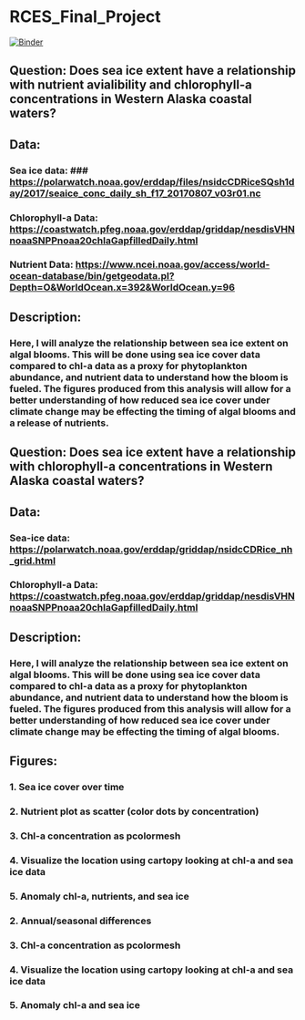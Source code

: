 # RCES_Final_Project
[![Binder](https://mybinder.org/badge_logo.svg)](https://mybinder.org/v2/gh/pangeo-data/pangeo-docker-images/2022.09.21?urlpath=git-pull%3Frepo%3Dhttps%253A%252F%252Fgithub.com%252Fmeredithkime%252FRCES_Final_Project%26urlpath%3Dlab%252Ftree%252FRCES_Final_Project%252Ffinal_project.ipynb%26branch%3Dmain)

## Question: Does sea ice extent have a relationship with nutrient avialibility and chlorophyll-a concentrations in Western Alaska coastal waters?

## Data: 
### Sea ice data: ### https://polarwatch.noaa.gov/erddap/files/nsidcCDRiceSQsh1day/2017/seaice_conc_daily_sh_f17_20170807_v03r01.nc 
### Chlorophyll-a Data: https://coastwatch.pfeg.noaa.gov/erddap/griddap/nesdisVHNnoaaSNPPnoaa20chlaGapfilledDaily.html
### Nutrient Data: https://www.ncei.noaa.gov/access/world-ocean-database/bin/getgeodata.pl?Depth=O&WorldOcean.x=392&WorldOcean.y=96


## Description:
### Here, I will analyze the relationship between sea ice extent on algal blooms. This will be done using sea ice cover data compared to chl-a data as a proxy for phytoplankton abundance, and nutrient data to understand how the bloom is fueled. The figures produced from this analysis will allow for a better understanding of how reduced sea ice cover under climate change may be effecting the timing of algal blooms and a release of nutrients.  

## Question: Does sea ice extent have a relationship with chlorophyll-a concentrations in Western Alaska coastal waters?

## Data: 
### Sea-ice data: https://polarwatch.noaa.gov/erddap/griddap/nsidcCDRice_nh_grid.html
### Chlorophyll-a Data: https://coastwatch.pfeg.noaa.gov/erddap/griddap/nesdisVHNnoaaSNPPnoaa20chlaGapfilledDaily.html

## Description:
### Here, I will analyze the relationship between sea ice extent on algal blooms. This will be done using sea ice cover data compared to chl-a data as a proxy for phytoplankton abundance, and nutrient data to understand how the bloom is fueled. The figures produced from this analysis will allow for a better understanding of how reduced sea ice cover under climate change may be effecting the timing of algal blooms. 

## Figures: 
### 1. Sea ice cover over time
### 2. Nutrient plot as scatter (color dots by concentration)
### 3. Chl-a concentration as pcolormesh 
### 4. Visualize the location using cartopy looking at chl-a and sea ice data 
### 5. Anomaly chl-a, nutrients, and sea ice 

### 2. Annual/seasonal differences
### 3. Chl-a concentration as pcolormesh 
### 4. Visualize the location using cartopy looking at chl-a and sea ice data 
### 5. Anomaly chl-a and sea ice 

